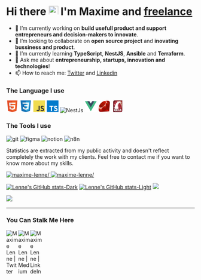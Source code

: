 # Hi there <img src="https://media.giphy.com/media/hvRJCLFzcasrR4ia7z/giphy.gif" width="25px" height="25px"> I'm Maxime and <a href="https://maxime-lenne.fr">freelance</a>

- 🔭 I’m currently working on  **build usefull product and support entrepreneurs and decision-makers to innovate**.
- 👯 I’m looking to collaborate on **open source project** and **inovating bussiness and product**.
- 🌱 I’m currently learning **TypeScript**, **NestJS**, **Ansible** and **Terraform**.
- 💬 Ask me about **entrepreneurship, startups, innovation and technologies**!
- 📫 How to reach me: <a href="https://twitter.com/intent/follow?screen_name=MaximeLenne">Twitter</a> and <a href="https://www.linkedin.com/in/maxime-lenne">Linkedin</a>


<!--
**maxime-lenne/maxime-lenne** is a ✨ _special_ ✨ repository because its `README.md` (this file) appears on your GitHub profile.

Here are some ideas to get you started:

- 🔭 I’m currently working on  **build usefull product and support entrepreneurs and decision-makers to innovate**.
- 🌱 I’m currently learning ...
- 👯 I’m looking to collaborate on ...
- 🤔 I’m looking for help with ...
- 💬 Ask me about ...
- 📫 How to reach me: ...
- 😄 Pronouns: ...
- ⚡ Fun fact: ...

# <img src="https://media.giphy.com/media/hvRJCLFzcasrR4ia7z/giphy.gif" width="25px" height="25px"> Hey, I'm glad to see you

- 🔭 I’m working on **cross-platform applications with React Native**.
- 🌱 I’m currently learning **TypeScript**, **GraphQL** and **TensorFlow.js**.
- 👨‍💻 All of my public speaking is available at [my talks page](https://davidl.fr/talks).
- 💬 Ask me about **React, React Native,** and **Automation Hacks** <a href="https://twitter.com/intent/follow?screen_name=flexbox_" target="_blank"> on Twitter!</a>

-->

### The Language I use

<p align="left">
  <img src="https://raw.githubusercontent.com/devicons/devicon/master/icons/html5/html5-original.svg" alt="html5" width="32" height="32"/>
  <img src="https://raw.githubusercontent.com/devicons/devicon/master/icons/css3/css3-original.svg" alt="css3" width="32" height="32"/>
  <img src="https://raw.githubusercontent.com/devicons/devicon/master/icons/javascript/javascript-original.svg" alt="javascript" width="32" height="32"/>
  <img src="https://raw.githubusercontent.com/devicons/devicon/master/icons/typescript/typescript-original.svg" alt="typescript" width="32" height="32"/>
  <img src="https://cdn.jsdelivr.net/gh/devicons/devicon@latest/icons/nestjs/nestjs-original.svg" alt="NestJs" width="32" height="32"/>
  <img src="https://raw.githubusercontent.com/devicons/devicon/master/icons/vuejs/vuejs-original.svg" alt="vue" width="32" height="32"/>
  <img src="https://raw.githubusercontent.com/devicons/devicon/master/icons/ruby/ruby-original.svg" alt="ruby" width="32" height="32"/>
  <img src="https://raw.githubusercontent.com/devicons/devicon/master/icons/rails/rails-original-wordmark.svg" alt="rails" width="32" height="32"/>
</p>

### The Tools I use

<p align="left">
  <img src="https://www.vectorlogo.zone/logos/git-scm/git-scm-icon.svg" alt="git" width="32" height="32"/>
  <img src="https://www.vectorlogo.zone/logos/figma/figma-icon.svg" alt="figma" width="32" height="32"/>
  <img src="https://upload.vectorlogo.zone/logos/notionso/images/d9327abc-21be-4790-8a5f-752d9c12e33d.svg" alt="notion" width="32" height="32"/>
  <img src="https://upload.vectorlogo.zone/logos/n8nio/images/b751b1e9-f500-4b33-b8b1-3b8126059c0c.svg" alt="n8n" width="32" height="32"/>
</p>

<p>Statistics are extracted from my public activity and doesn't reflect completely the work with my clients. Feel free to contact me if you want to know more about my skills.</p>

<a href="https://github.com/maxime-lenne/">
  <img src="https://github-readme-stats.vercel.app/api?username=maxime-lenne&count_private=true&show_icons=true&theme=buefy" alt="maxime-lenne/" />
  <img src="https://github-readme-stats.vercel.app/api/top-langs/?username=maxime-lenne&count_private=true&layout=compact&hide=html&theme=buefy" alt="maxime-lenne/" />
</a>

[![Lenne's GitHub stats-Dark](https://github-readme-stats-apmbudyva-maxime-lennes-projects.vercel.app/api?username=maxime-lenne&count_private=true&show_icons=true&theme=dark#gh-dark-mode-only)](https://github.com/anuraghazra/github-readme-stats#gh-dark-mode-only)
[![Lenne's GitHub stats-Light](https://github-readme-stats-apmbudyva-maxime-lennes-projects.vercel.app/api?username=maxime-lenne&count_private=true&show_icons=true&theme=default#gh-light-mode-only)](https://github.com/anuraghazra/github-readme-stats#gh-light-mode-only)
<picture>
  <source
    srcset="https://github-readme-stats-apmbudyva-maxime-lennes-projects.vercel.app/api?username=maxime-lenne&count_private=true&show_icons=true&theme=dark"
    media="(prefers-color-scheme: dark)"
  />
  <source
    srcset="https://github-readme-stats-apmbudyva-maxime-lennes-projects.vercel.app/api?username=maxime-lenne&count_private=true&show_icons=true"
    media="(prefers-color-scheme: light), (prefers-color-scheme: no-preference)"
  />
  <img src="https://github-readme-stats-apmbudyva-maxime-lennes-projects.vercel.app/api?username=maxime-lenne&count_private=true&show_icons=true" />
</picture>

<picture>
  <source
    srcset="https://github-readme-stats-apmbudyva-maxime-lennes-projects.vercel.app/api/top-langs/?username=maxime-lenne&count_private=true&show_icons=true&theme=dark"
    media="(prefers-color-scheme: dark)"
  />
  <source
    srcset="https://github-readme-stats-apmbudyva-maxime-lennes-projects.vercel.app/api/top-langs/?username=maxime-lenne&count_private=true&show_icons=true"
    media="(prefers-color-scheme: light), (prefers-color-scheme: no-preference)"
  />
  <img src="https://github-readme-stats-apmbudyva-maxime-lennes-projects.vercel.app/api/top-langs/?username=maxime-lenne&count_private=true&show_icons=true" />
</picture>


<hr />

### You Can Stalk Me Here

<a href="https://twitter.com/intent/follow?screen_name=MaximeLenne">
  <img src="https://cdn.jsdelivr.net/gh/devicons/devicon/icons/twitter/twitter-original.svg" align="left" alt="Maxime Lenne | Twitter" width="32" />
</a>
<a href="https://medium.com/@MaximeLenne">
  <img src="https://www.vectorlogo.zone/logos/medium/medium-tile.svg" align="left" alt="Maxime Lenne | Medium" width="32" />
</a>
<a href="https://www.linkedin.com/in/maxime-lenne">
  <img src="https://cdn.jsdelivr.net/gh/devicons/devicon/icons/linkedin/linkedin-original.svg" align="left" alt="Maxime Lenne | LinkdeIn" width="32" />
</a>
